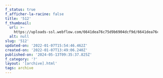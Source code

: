 ```yaml
---
f_status: true
f_afficher-la-racine: false
title: '512'
f_thumbnail:
  url: >-
    https://uploads-ssl.webflow.com/6641dea76c75d9b6904dcf9d/6641dea76c75d9b6904dd37b_512.jpg
  alt: null
slug: '512'
updated-on: '2022-01-07T15:54:46.462Z'
created-on: '2022-01-07T13:49:06.240Z'
published-on: '2024-05-13T09:35:37.825Z'
f_category: '?'
layout: '[archive].html'
tags: archive
---
```



